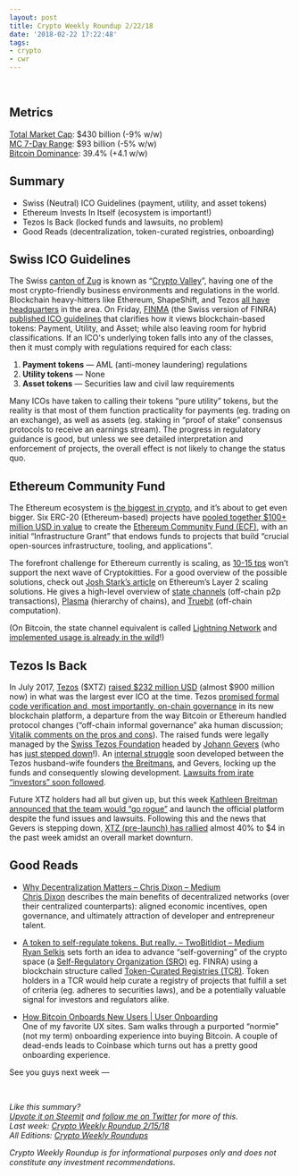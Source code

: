 ```yaml
---
layout: post
title: Crypto Weekly Roundup 2/22/18
date: '2018-02-22 17:22:48'
tags:
- crypto
- cwr
---
```


<br />

## Metrics
[Total Market Cap](https://coinmarketcap.com/charts/): $430 billion (-9% w/w)<br />
[MC 7-Day Range](https://coinmarketcap.com/charts/): $93 billion (-5% w/w)<br />
[Bitcoin Dominance](https://coinmarketcap.com/charts/#dominance-percentage): 39.4% (+4.1 w/w)

## Summary
* Swiss (Neutral) ICO Guidelines (payment, utility, and asset tokens)
* Ethereum Invests In Itself (ecosystem is important!)
* Tezos Is Back (locked funds and lawsuits, no problem)
* Good Reads (decentralization, token-curated registries, onboarding)

## Swiss ICO Guidelines
The Swiss [canton of Zug](https://en.wikipedia.org/wiki/Zug) is known as “[Crypto Valley](https://cryptovalley.swiss/)”, having one of the most crypto-friendly business environments and regulations in the world. Blockchain heavy-hitters like Ethereum, ShapeShift, and Tezos [all have headquarters](https://venturebeat.com/2017/09/10/what-switzerlands-crypto-valley-tells-us-about-the-state-of-blockchain/) in the area. On Friday, [FINMA](https://www.finma.ch/en/finma/finma-an-overview/) (the Swiss version of FINRA) [published ICO guidelines](https://www.finma.ch/en/news/2018/02/20180216-mm-ico-wegleitung/) that clarifies how it views blockchain-based tokens: Payment, Utility, and Asset; while also leaving room for hybrid classifications. If an ICO's underlying token falls into any of the classes, then it must comply with regulations required for each class:

1. **Payment tokens** — AML (anti-money laundering) regulations
2. **Utility tokens** — None
3. **Asset tokens** — Securities law and civil law requirements

Many ICOs have taken to calling their tokens “pure utility” tokens, but the reality is that most of them function practicality for payments (eg. trading on an exchange), as well as assets (eg. staking in “proof of stake” consensus protocols to receive an earnings stream). The progress in regulatory guidance is good, but unless we see detailed interpretation and enforcement of projects, the overall effect is not likely to change the status quo.

## Ethereum Community Fund
The Ethereum ecosystem is [the biggest in crypto](https://coinmarketcap.com/tokens/), and it’s about to get even bigger.  Six ERC-20 (Ethereum-based) projects have [pooled together $100+ million USD in value](https://techcrunch.com/2018/02/16/ethereum-community-fund/) to create the [Ethereum Community Fund (ECF)](https://ecf.network/), with an initial “Infrastructure Grant” that endows funds to projects that build “crucial open-sources infrastructure, tooling, and applications”.

The forefront challenge for Ethereum currently is scaling, as [10-15 tps](https://etherscan.io/chart/tx) won’t support the next wave of Cryptokitties. For a good overview of the possible solutions, check out [Josh Stark’s article](https://medium.com/l4-media/making-sense-of-ethereums-layer-2-scaling-solutions-state-channels-plasma-and-truebit-22cb40dcc2f4) on Ethereum’s Layer 2 scaling solutions. He gives a high-level overview of [state channels](https://medium.com/l4-media/generalized-state-channels-on-ethereum-de0357f5fb44) (off-chain p2p transactions), [Plasma](http://plasma.io/plasma.pdf) (hierarchy of chains), and [Truebit](https://people.cs.uchicago.edu/~teutsch/papers/truebit.pdf) (off-chain computation).

(On Bitcoin, the state channel equivalent is called [Lightning Network](https://lightning.network/) and [implemented usage is already in the wild](https://lnmainnet.gaben.win/)!)

## Tezos Is Back
In July 2017, [Tezos](https://www.tezos.com/) ($XTZ) [raised $232 million USD](https://cointelegraph.com/news/tezos-232-mln-ico-sparks-fresh-fears-for-ethereum-sell-off) (almost $900 million now) in what was the largest ever ICO at the time. Tezos [promised formal code verification and, most importantly, on-chain governance](https://www.tezos.com/static/papers/position_paper.pdf) in its new blockchain platform, a departure from the way Bitcoin or Ethereum handled protocol changes (“off-chain informal governance” aka human discussion; [Vitalik comments on the pros and cons](https://vitalik.ca/general/2017/12/17/voting.html)). The raised funds were legally managed by the [Swiss Tezos Foundation](https://tezosfoundation.ch/) headed by [Johann Gevers](https://twitter.com/johanngevers) (who has [just stepped down](https://tezosfoundation.ch/news/tezos-board-reorganized/)!). An [internal struggle](https://www.reuters.com/article/us-bitcoin-funding-tezos-specialreport/special-report-backroom-battle-imperils-230-million-cryptocurrency-venture-idUSKBN1CN35K) soon developed between the Tezos husband-wife founders [the Breitmans](https://www.tezos.com/team), and Gevers, locking up the funds and consequently slowing development. [Lawsuits from irate “investors” soon followed](https://www.coindesk.com/new-class-action-suit-filed-tezos-founders/).

Future XTZ holders had all but given up, but this week [Kathleen Breitman announced that the team would “go rogue”](https://cointelegraph.com/news/tezos-co-founder-kathleen-breitman-platform-will-soon-be-launched) and launch the official platform despite the fund issues and lawsuits. Following this and the news that Gevers is stepping down, [XTZ (pre-launch) has rallied](https://coinmarketcap.com/currencies/tezos/) almost 40% to $4 in the past week amidst an overall market downturn.

## Good Reads
* [Why Decentralization Matters – Chris Dixon – Medium](https://medium.com/@cdixon/why-decentralization-matters-5e3f79f7638e)<br />[Chris Dixon](https://twitter.com/cdixon) describes the main benefits of decentralized networks (over their centralized counterparts): aligned economic incentives, open governance, and ultimately attraction of developer and entrepreneur talent.

* [A token to self-regulate tokens. But really. – TwoBitIdiot – Medium](https://medium.com/@twobitidiot/a-token-to-self-regulate-tokens-but-really-a61da77e6a7b)<br />[Ryan Selkis](https://twitter.com/twobitidiot) sets forth an idea to advance “self-governing” of the crypto space (a [Self-Regulatory Organization (SRO)](https://www.investopedia.com/terms/s/sro.asp) eg. FINRA) using a blockchain structure called [Token-Curated Registries (TCR)](https://medium.com/@ilovebagels/token-curated-registries-1-0-61a232f8dac7). Token holders in a TCR would help curate a registry of projects that fulfill a set of criteria (eg. adheres to securities laws), and be a potentially valuable signal for investors and regulators alike.

* [How Bitcoin Onboards New Users | User Onboarding](https://www.useronboard.com/how-bitcoin-onboards-new-users/)<br />One of my favorite UX sites. Sam walks through a purported “normie” (not my term) onboarding experience into buying Bitcoin. A couple of dead-ends leads to Coinbase which turns out has a pretty good onboarding experience.

See you guys next week —

<br />

*Like this summary?<br /> [Upvote it on Steemit](https://steemit.com/cryptocurrency/@aeto/aeto-s-crypto-weekly-roundup-2-22-18) and [follow me on Twitter](https://twitter.com/tonyin) for more of this.*<br />*Last week: [Crypto Weekly Roundup 2/15/18](https://tonyy.in/crypto-weekly-roundup-2-15-18/)*<br />*All Editions: [Crypto Weekly Roundups](https://tonyy.in/tag/cwr/)*

*Crypto Weekly Roundup is for informational purposes only and does not constitute any investment recommendations.*